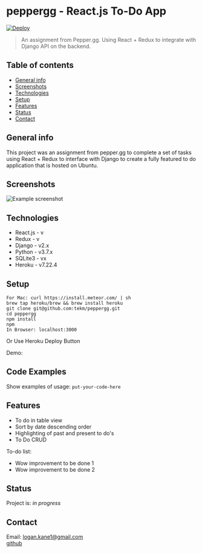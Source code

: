 # peppergg - React.js To-Do App
[![Deploy](https://www.herokucdn.com/deploy/button.svg)](https://heroku.com/deploy)
> An assignment from Pepper.gg. Using React + Redux to integrate with Django API on the backend.

## Table of contents
* [General info](#general-info)
* [Screenshots](#screenshots)
* [Technologies](#technologies)
* [Setup](#setup)
* [Features](#features)
* [Status](#status)
* [Contact](#contact)

## General info
This project was an assignment from pepper.gg to complete a set of tasks using React + Redux to interface with Django to create a fully featured to do application that is hosted on Ubuntu. 

## Screenshots
![Example screenshot](./img/screenshot.png)

## Technologies
* React.js - v
* Redux - v
* Django - v2.x
* Python - v3.7.x
* SQLite3 - vx
* Heroku - v7.22.4

## Setup
```
For Mac: curl https://install.meteor.com/ | sh
brew tap heroku/brew && brew install heroku
git clone git@github.com:tekm/peppergg.git
cd peppergg
npm install
npm
In Browser: localhost:3000
```
Or Use Heroku Deploy Button

Demo:

## Code Examples
Show examples of usage:
`put-your-code-here`

## Features
* To do in table view
* Sort by date descending order
* Highlighting of past and present to do's
* To Do CRUD

To-do list:
* Wow improvement to be done 1
* Wow improvement to be done 2

## Status
Project is: _in progress_

## Contact
Email: logan.kane1@gmail.com\
[github](github.com/tekm)

